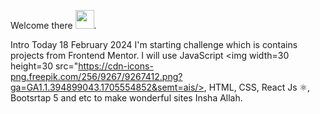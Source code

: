 Welcome there <img width=30 height=30 src="https://cdn-icons-png.freepik.com/256/9267/9267412.png?ga=GA1.1.394899043.1705554852&semt=ais"/>.

Intro
    Today 18 February 2024 I'm starting challenge which is contains projects from Frontend Mentor.
I will use JavaScript <img width=30 height=30 src="https://cdn-icons-png.freepik.com/256/9267/9267412.png?ga=GA1.1.394899043.1705554852&semt=ais/>, HTML, CSS, React Js ⚛️, Bootsrtap 5 and etc to make wonderful sites Insha Allah.
